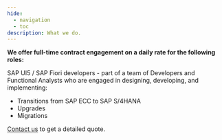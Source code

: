 ```yaml
---
hide:
  - navigation
  - toc
description: What we do.
---
```

<style>
  .md-typeset h1,
  .md-content__button {
    display: none;
  }
</style>

**We offer full-time contract engagement on a daily rate for the following roles:**

SAP UI5 / SAP Fiori developers - part of a team of Developers and Functional Analysts who are engaged in designing, developing, and implementing:

- Transitions from SAP ECC to SAP S/4HANA
- Upgrades
- Migrations

[Contact us](contact.md) to get a detailed quote.
